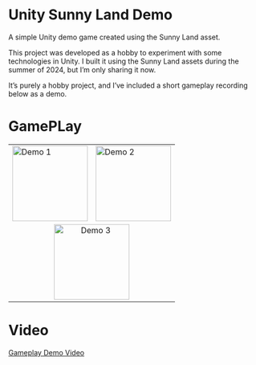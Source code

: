# Unity Sunny Land Demo

A simple Unity demo game created using the Sunny Land asset.

This project was developed as a hobby to experiment with some technologies in Unity. I built it using the Sunny Land assets during the summer of 2024, but I’m only sharing it now.

It’s purely a hobby project, and I’ve included a short gameplay recording below as a demo.

# GamePLay 

<table>
  <tr>
    <td><img src="Recordings/demo-gameplay-1.gif" alt="Demo 1" height="150" /></td>
    <td><img src="Recordings/demo-gameplay-2.gif" alt="Demo 2" height="150" /></td>
  </tr>
  <tr>
    <td colspan="2" align="center">
      <img src="Recordings/demo-gameplay-3.gif" alt="Demo 3" height="150" />
    </td>
  </tr>
</table>

# Video
[Gameplay Demo Video](Recordings/demo-gameplay.mp4)
